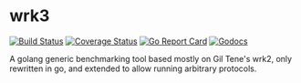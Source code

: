 # wrk3
[![Build Status](https://travis-ci.org/AppsFlyer/wrk3.svg?branch=master)](https://travis-ci.org/AppsFlyer/wrk3)
[![Coverage Status](https://coveralls.io/repos/github/AppsFlyer/wrk3/badge.svg?branch=master)](https://coveralls.io/github/AppsFlyer/wrk3?branch=master)
[![Go Report Card](https://goreportcard.com/badge/github.com/AppsFlyer/wrk3)](https://goreportcard.com/report/github.com/AppsFlyer/wrk3)
[![Godocs](https://img.shields.io/badge/golang-documentation-blue.svg)](https://godoc.org/github.com/AppsFlyer/wrk3)

A golang generic benchmarking tool based mostly on Gil Tene's wrk2, only rewritten in go, and extended to allow running arbitrary protocols.
